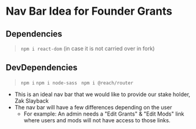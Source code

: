 # Nav Bar Idea for Founder Grants

## Dependencies

>  ``` npm i react-dom ``` (in case it is not carried over in fork)

## DevDependencies

> ``` npm i ```
> ``` npm i node-sass  ```
> ``` npm i @reach/router ```

- This is an ideal nav bar that we would like to provide our stake holder, Zak Slayback
- The nav bar will have a few differences depending on the user
  - For example: An admin needs a "Edit Grants" & "Edit Mods" link where users and mods will not have access to those links.